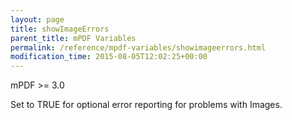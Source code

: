 ```yaml
---
layout: page
title: showImageErrors
parent_title: mPDF Variables
permalink: /reference/mpdf-variables/showimageerrors.html
modification_time: 2015-08-05T12:02:25+00:00
---
```


<p>mPDF &gt;= 3.0</p>
<p>Set to <span class="smallblock">TRUE</span> for optional error reporting for problems with Images.</p>
